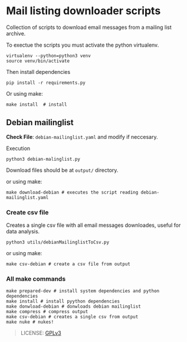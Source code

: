 # Mail listing downloader scripts

Collection of scripts to download email messages from a mailing list archive.

To exectue the scripts you must activate the python virtualenv.

```
virtualenv --python=python3 venv
source venv/bin/activate
```

Then install dependencies 

```
pip install -r requirements.py
```

Or using make:

```
make install  # install
```

## Debian mailinglist

**Check File**: `debian-mailinglist.yaml` and modify if neccesary.

Execution

```
python3 debian-malinglist.py
```

Download files should be at `output/` directory. 

or using make:

```
make download-debian # executes the script reading debian-mailinglist.yaml
```

### Create csv file

Creates a single csv file with all email messages downloades, useful for data analysis.

```
python3 utils/debianMailinglistToCsv.py
```

or using make:

```
make csv-debian # create a csv file from output
```

### All make commands

```
make prepared-dev # install system dependencies and python dependencies
make install # install pyython dependencies
make donwload-debian # donwloads debian mailinglist
make compress # compress output
make csv-debian # creates a single csv from output
make nuke # nukes!
```

> LICENSE: [GPLv3](https://www.gnu.org/licenses/gpl-3.0.html)
